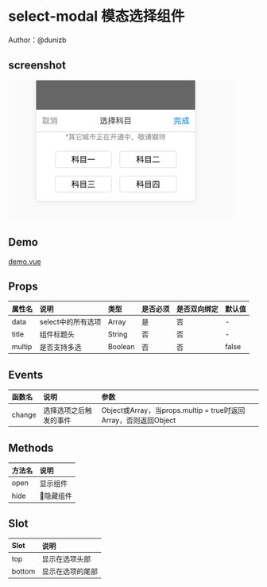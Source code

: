 # select-modal 模态选择组件

Author：@dunizb

## screenshot
![screenshot.png](screenshot.png)

## Demo
[demo.vue](demo.vue)

## Props
|属性名|       说明      |  类型 |是否必须|是否双向绑定|默认值|
|:------|:--------------|:------|:------|:-------|:-----|
|data  |select中的所有选项|Array  |是     |否       | -   |
|title |组件标题头        |String |否     |否       | -   |
|multip|是否支持多选      |Boolean|否     |否       | false|

## Events
|函数名 |       说明      |  参数          |
|:------|:--------------|:--------------|
|change |选择选项之后触发的事件|Object或Array，当props.multip = true时返回Array，否则返回Object  |

## Methods
|方法名 |       说明    |
|:------|:--------------|
|open |显示组件|
|hide |隐藏组件|

## Slot
|Slot |       说明    |
|:------|:--------------|
|top |显示在选项头部|
|bottom |显示在选项的尾部|